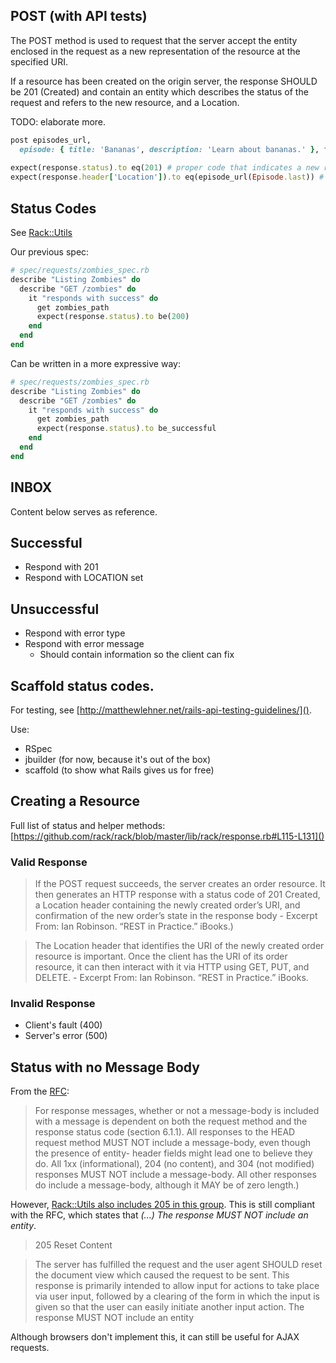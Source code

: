 ## POST (with API tests)

The POST method is used to request that the server accept the entity enclosed in the request as a new representation of the resource at the specified URI. 

If a resource has been created on the origin server, the response SHOULD be 201 (Created) and contain an entity which describes the status of the request and refers to the new resource, and a Location.

TODO: elaborate more.

```ruby
post episodes_url,
  episode: { title: 'Bananas', description: 'Learn about bananas.' }, format: 'json'
  
expect(response.status).to eq(201) # proper code that indicates a new resource was created.
expect(response.header['Location']).to eq(episode_url(Episode.last)) # location of the newly created resouce.
```


## Status Codes

See [Rack::Utils](https://github.com/rack/rack/blob/master/lib/rack/utils.rb#L542-L601)

Our previous spec:

```ruby
# spec/requests/zombies_spec.rb
describe "Listing Zombies" do
  describe "GET /zombies" do
    it "responds with success" do
      get zombies_path
      expect(response.status).to be(200)
    end
  end
end
```

Can be written in a more expressive way:


```ruby
# spec/requests/zombies_spec.rb
describe "Listing Zombies" do
  describe "GET /zombies" do
    it "responds with success" do
      get zombies_path
      expect(response.status).to be_successful
    end
  end
end
```


## INBOX

Content below serves as reference.

## Successful

* Respond with 201
* Respond with LOCATION set

## Unsuccessful

* Respond with error type
* Respond with error message
    * Should contain information so the client can fix



## Scaffold status codes.

For testing, see [http://matthewlehner.net/rails-api-testing-guidelines/]().

Use:

  * RSpec
  * jbuilder (for now, because it's out of the box)
  * scaffold (to show what Rails gives us for free)


## Creating a Resource

Full list of status and helper methods: [https://github.com/rack/rack/blob/master/lib/rack/response.rb#L115-L131]()


### Valid Response

> If the POST request succeeds, the server creates an order resource. It then generates an HTTP response with a status code of 201 Created, a Location header containing the newly created order’s URI, and confirmation of the new order’s state in the response body - Excerpt From: Ian Robinson. “REST in Practice.” iBooks.)

> The Location header that identifies the URI of the newly created order resource is important. Once the client has the URI of its order resource, it can then interact with it via HTTP using GET, PUT, and DELETE. - Excerpt From: Ian Robinson. “REST in Practice.” iBooks.


### Invalid Response

* Client's fault (400)
* Server's error (500)


## Status with no Message Body

From the [RFC](http://www.ietf.org/rfc/rfc2616.txt): 

> For response messages, whether or not a message-body is included with a message is dependent on both the request method and the response status code (section 6.1.1). All responses to the HEAD request method MUST NOT include a message-body, even though the presence of entity- header fields might lead one to believe they do. All 1xx (informational), 204 (no content), and 304 (not modified) responses MUST NOT include a message-body. All other responses do include a message-body, although it MAY be of zero length.)

However, [Rack::Utils also includes 205 in this group](https://github.com/rack/rack/blob/master/lib/rack/utils.rb#L604). This is still compliant with the RFC, which states that *(...) The response MUST NOT include an entity*.

> 205 Reset Content

>   The server has fulfilled the request and the user agent SHOULD reset
>   the document view which caused the request to be sent. This response
>   is primarily intended to allow input for actions to take place via
>   user input, followed by a clearing of the form in which the input is
>   given so that the user can easily initiate another input action. The
>   response MUST NOT include an entity

Although browsers don't implement this, it can still be useful for AJAX requests.
